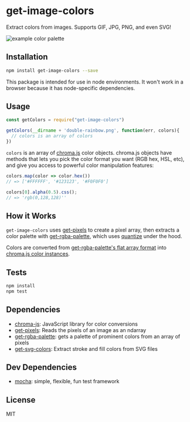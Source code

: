 # get-image-colors

Extract colors from images. Supports GIF, JPG, PNG, and even SVG!

![example color palette](https://cldup.com/-uw9Ub6L6s.png)

## Installation

```sh
npm install get-image-colors --save
```

This package is intended for use in node environments. It won't work in a browser because it has node-specific dependencies.

## Usage

```js
const getColors = require("get-image-colors")

getColors(__dirname + 'double-rainbow.png', function(err, colors){
  // colors is an array of colors
})
```

`colors` is an array of [chroma.js](http://gka.github.io/chroma.js) color objects. chroma.js objects have methods that lets you pick the color format you want (RGB hex, HSL, etc), and give you access to powerful color manipulation features:

```js
colors.map(color => color.hex())
// => ['#FFFFFF', '#123123', '#F0F0F0']

colors[0].alpha(0.5).css();
// => 'rgb(0,128,128)''
```

## How it Works

`get-image-colors` uses [get-pixels](http://npm.im/get-pixels) to create a pixel array, then extracts a color palette with [get-rgba-palette](http://npm.im/get-rgba-palette), which uses [quantize](http://npm.im/quantize) under the hood.

Colors are converted from [get-rgba-palette's flat array format](https://github.com/mattdesl/get-rgba-palette#palettepixels-count-quality-filter) into [chroma.js color instances](http://gka.github.io/chroma.js/).

## Tests

```sh
npm install
npm test
```

## Dependencies

- [chroma-js](https://github.com/gka/chroma.js): JavaScript library for color conversions
- [get-pixels](https://github.com/scijs/get-pixels): Reads the pixels of an image as an ndarray
- [get-rgba-palette](https://github.com/mattdesl/get-rgba-palette): gets a palette of prominent colors from an array of pixels
- [get-svg-colors](https://github.com/zeke/get-svg-colors): Extract stroke and fill colors from SVG files

## Dev Dependencies

- [mocha](https://github.com/mochajs/mocha): simple, flexible, fun test framework

## License

MIT
